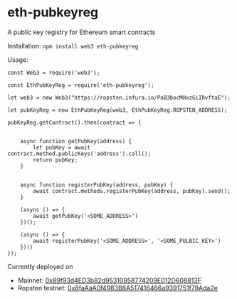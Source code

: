 # eth-pubkeyreg
A public key registry for Ethereum smart contracts

Installation: `npm install web3 eth-pubkeyreg`

Usage:

```
const Web3 = require('web3');

const EthPubKeyReg = require('eth-pubkeyreg');

let web3 = new Web3("https://ropsten.infura.io/PaB3bocMHxzGiIRvftaE");

let pubKeyReg = new EthPubKeyReg(web3, EthPubKeyReg.ROPSTEN_ADDRESS);

pubKeyReg.getContract().then(contract => {


    async function getPubKey(address) {    
        let pubKey = await contract.method.publicKeys('address').call();
        return pubKey;
    }
    
    
    async function registerPubKey(address, pubKey) {
        await contract.methods.registerPubKey(address, pubKey).send();
    }
    
    (async () => {
        await getPubKey('<SOME_ADDRESS>')
    })();
    
    (async () => {
        await registerPubKey('<SOME_ADDRESS>', '<SOME_PULBIC_KEY>')
    })()
});
```

Currently deployed on
  * Mainnet: [0x89f93d4ED3b82d95310958774209E012D608813F](https://etherscan.io/address/0x89f93d4ed3b82d95310958774209e012d608813f)
  * Ropsten testnet: [0x8faAaA0f4983B8A517416466a9391751f79Ada2e](https://ropsten.etherscan.io/address/0x8faAaA0f4983B8A517416466a9391751f79Ada2e)
